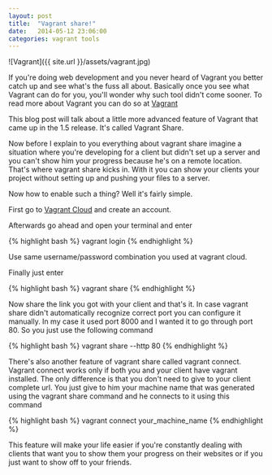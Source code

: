 ```yaml
---
layout: post
title:  "Vagrant share!"
date:   2014-05-12 23:06:00
categories: vagrant tools
---
```


![Vagrant]({{ site.url }}/assets/vagrant.jpg)

If you're doing web development and you never heard of Vagrant you better catch up and see what's the
fuss all about. Basically once you see what Vagrant can do for you, you'll wonder why such tool
didn't come sooner. To read more about Vagrant you can do so at
<a href="http://www.vagrantup.com" target="_blank">Vagrant</a>

This blog post will talk about a little more advanced feature of Vagrant that came up in the 1.5 release.
It's called Vagrant Share.

Now before I explain to you everything about vagrant share imagine a situation where you're developing
for a client but didn't set up a server and you can't show him your progress because he's on a remote
location. That's where vagrant share kicks in.
With it you can show your clients your project without setting up and pushing your files to a server.

Now how to enable such a thing? Well it's fairly simple.

First go to <a href="https://vagrantcloud.com/" target="_blank">Vagrant Cloud</a> and create an
account.

Afterwards go ahead and open your terminal and enter

{% highlight bash  %}
    vagrant login
{% endhighlight %}

Use same username/password combination you used at vagrant cloud.

Finally just enter

{% highlight bash  %}
    vagrant share
{% endhighlight %}

Now share the link you got with your client and that's it.
In case vagrant share didn't automatically recognize correct port you can configure it manually.
In my case it used port 8000 and I wanted it to go through port 80. So you just use the following
command

{% highlight bash  %}
    vagrant share --http 80
{% endhighlight %}

There's also another feature of vagrant share called vagrant connect.
Vagrant connect works only if both you and your client have vagrant installed.
The only difference is that you don't need to give to your client complete url. You just give to him
your machine name that was generated using the vagrant share command and he connects to it using this
command


{% highlight bash  %}
    vagrant connect your_machine_name
{% endhighlight %}


This feature will make your life easier if you're constantly dealing with clients that want you to show them
your progress on their websites or if you just want to show off to your friends.
